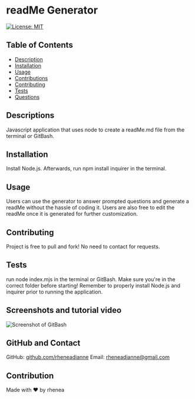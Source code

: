 # readMe Generator

[![License: MIT](https://img.shields.io/badge/License-MIT-yellow.svg)](https://opensource.org/licenses/MIT)
    
## Table of Contents
- [Description](#descriptioN)
- [Installation](#installation)
- [Usage](#usage)
- [Contributions](#contributions)
- [Contributing](#contributing)
- [Tests](#tests)
- [Questions](#questions)


## Descriptions
Javascript application that uses node to create a readMe.md file from the terminal or GitBash.

## Installation
Install Node.js. Afterwards, run npm install inquirer in the terminal.

## Usage 
Users can use the generator to answer prompted questions and generate a readMe without the hassle of coding it. Users are also free to edit the readMe once it is generated for further customization.

## Contributing 
Project is free to pull and fork! No need to contact for requests.

## Tests
run node index.mjs in the terminal or GitBash. Make sure you're in the correct folder before starting! Remember to properly install Node.js and inquirer prior to running the application.

## Screenshots and tutorial video
![Screenshot of GitBash]("./assets/images/screenshot.png")
    
## GitHub and Contact
GitHub: [github.com/rheneadianne](https://github.com/rheneadianne)
Email:  [rheneadianne@gmail.com](mailto:rheneadianne@gmail.com)

## Contribution
Made with ❤️ by rhenea
    